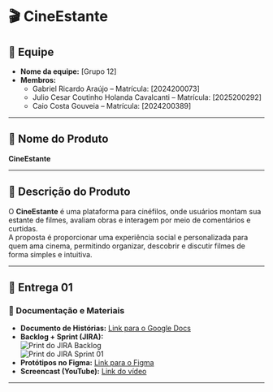 # 🎬 CineEstante  

## 👥 Equipe
- **Nome da equipe:** [Grupo 12]  
- **Membros:**  
  - Gabriel Ricardo Araújo – Matrícula: [2024200073]  
  - Julio Cesar Coutinho Holanda Cavalcanti – Matrícula: [2025200292]  
  - Caio Costa Gouveia – Matrícula: [2024200389]  
 
---

## 🍿 Nome do Produto
**CineEstante**

---

## 📝 Descrição do Produto
O **CineEstante** é uma plataforma para cinéfilos, onde usuários montam sua estante de filmes, avaliam obras e interagem por meio de comentários e curtidas.  
A proposta é proporcionar uma experiência social e personalizada para quem ama cinema, permitindo organizar, descobrir e discutir filmes de forma simples e intuitiva.  

---

## 🚀 Entrega 01  

### 📄 Documentação e Materiais

- **Documento de Histórias:** [Link para o Google Docs](https://docs.google.com/document/d/1gLsDAXkUmLZK5js7OKfs5OLxCrkXJu-9lgcbZwYkCd8/edit?tab=t.0#heading=h.ihj8dpur0xla)  
- **Backlog + Sprint (JIRA):**  
  ![Print do JIRA Backlog](https://github.com/user-attachments/assets/cbd61e64-cab9-4fc5-a786-baf156425c96)  
  ![Print do JIRA Sprint 01](https://github.com/user-attachments/assets/82e1ce61-5768-4b58-8550-4432126c0e91) 
- **Protótipos no Figma:** [Link para o Figma](https://www.figma.com/proto/3QfBXKDWDtn0uVHkLKV5XE/CineEstante-%E2%80%93-Prot%C3%B3tipo-Lo-Fi.?node-id=0-1)  
- **Screencast (YouTube):** [Link do vídeo](https://youtu.be/SKyZwryabZ8)

---





